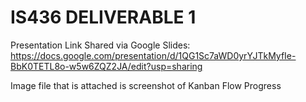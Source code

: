 # IS436 DELIVERABLE 1

Presentation Link Shared via Google Slides: 
https://docs.google.com/presentation/d/1QG1Sc7aWD0yrYJTkMyfIe-BbK0TETL8o-w5w6ZQZ2JA/edit?usp=sharing  

Image file that is attached is screenshot of Kanban Flow Progress
